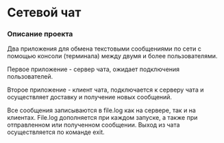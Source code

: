 # Сетевой чат

### Описание проекта
Два приложения для обмена текстовыми сообщениями по сети с помощью консоли (терминала) между двумя и более пользователями.

Первое приложение - сервер чата, ожидает подключения пользователей.

Второе приложение - клиент чата, подключается к серверу чата и осуществляет доставку и получение новых сообщений.

Все сообщения записываются в file.log как на сервере, так и на клиентах. File.log дополняется при каждом запуске, а также при отправленном или полученном сообщении. Выход из чата осуществляется по команде exit.
